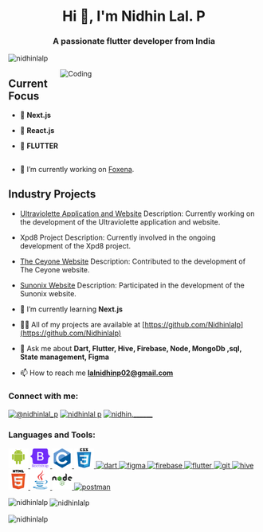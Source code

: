 <!-- ![](https://user-images.githubusercontent.com/10498744/210012254-234538ff-d198-48aa-8964-37e6fd45d227.gif) -->
<h1 align="center">Hi 👋, I'm Nidhin Lal. P</h1>
<h3 align="center">A passionate flutter developer from India</h3>

<p align="left"> <img src="https://komarev.com/ghpvc/?username=nidhinlalp&label=Profile%20views&color=0e75b6&style=flat" alt="nidhinlalp" /> </p>
<img align="right" alt="Coding" width="400" src="https://i.pinimg.com/564x/21/3a/61/213a61dc8c308ef4f22779d72a214ee2.jpg">

 

 ## Current Focus

- 📍 **Next.js**
- 📍 **React.js**
- 📍 **FLUTTER**

  ##

* 🔭 I’m currently working on [Foxena](https://foxena.com). 

 ## Industry Projects

- [Ultraviolette Application and Website](https://www.ultraviolette.com)
  Description: Currently working on the development of the Ultraviolette application and website.
  
- Xpd8 Project
  Description: Currently involved in the ongoing development of the Xpd8 project.  

- [The Ceyone Website](https://www.theceyone.com)
  Description: Contributed to the development of The Ceyone website.

- [Sunonix Website](https://sunonix.com)
  Description: Participated in the development of the Sunonix website.

- 🌱 I’m currently learning **Next.js**

- 👨‍💻 All of my projects are available at [https://github.com/Nidhinlalp](https://github.com/Nidhinlalp)

- 💬 Ask me about **Dart, Flutter, Hive, Firebase, Node, MongoDb ,sql, State management, Figma**

- 📫 How to reach me **lalnidhinp02@gmail.com**

<h3 align="left">Connect with me:</h3>
<p align="left">
<a href="https://twitter.com/@nidhinlal_p" target="blank"><img align="center" src="https://raw.githubusercontent.com/rahuldkjain/github-profile-readme-generator/master/src/images/icons/Social/twitter.svg" alt="@nidhinlal_p" height="30" width="40" /></a>
<a href="https://linkedin.com/in/nidhinlal p" target="blank"><img align="center" src="https://raw.githubusercontent.com/rahuldkjain/github-profile-readme-generator/master/src/images/icons/Social/linked-in-alt.svg" alt="nidhinlal p" height="30" width="40" /></a>
<a href="https://instagram.com/nidhin.______" target="blank"><img align="center" src="https://raw.githubusercontent.com/rahuldkjain/github-profile-readme-generator/master/src/images/icons/Social/instagram.svg" alt="nidhin.______" height="30" width="40" /></a>
</p>

<h3 align="left">Languages and Tools:</h3>
<p align="left"> <a href="https://developer.android.com" target="_blank" rel="noreferrer"> <img src="https://raw.githubusercontent.com/devicons/devicon/master/icons/android/android-original-wordmark.svg" alt="android" width="40" height="40"/> </a> <a href="https://getbootstrap.com" target="_blank" rel="noreferrer"> <img src="https://raw.githubusercontent.com/devicons/devicon/master/icons/bootstrap/bootstrap-plain-wordmark.svg" alt="bootstrap" width="40" height="40"/> </a> <a href="https://www.cprogramming.com/" target="_blank" rel="noreferrer"> <img src="https://raw.githubusercontent.com/devicons/devicon/master/icons/c/c-original.svg" alt="c" width="40" height="40"/> </a> <a href="https://www.w3schools.com/css/" target="_blank" rel="noreferrer"> <img src="https://raw.githubusercontent.com/devicons/devicon/master/icons/css3/css3-original-wordmark.svg" alt="css3" width="40" height="40"/> </a> <a href="https://dart.dev" target="_blank" rel="noreferrer"> <img src="https://www.vectorlogo.zone/logos/dartlang/dartlang-icon.svg" alt="dart" width="40" height="40"/> </a> <a href="https://www.figma.com/" target="_blank" rel="noreferrer"> <img src="https://www.vectorlogo.zone/logos/figma/figma-icon.svg" alt="figma" width="40" height="40"/> </a> <a href="https://firebase.google.com/" target="_blank" rel="noreferrer"> <img src="https://www.vectorlogo.zone/logos/firebase/firebase-icon.svg" alt="firebase" width="40" height="40"/> </a> <a href="https://flutter.dev" target="_blank" rel="noreferrer"> <img src="https://www.vectorlogo.zone/logos/flutterio/flutterio-icon.svg" alt="flutter" width="40" height="40"/> </a> <a href="https://git-scm.com/" target="_blank" rel="noreferrer"> <img src="https://www.vectorlogo.zone/logos/git-scm/git-scm-icon.svg" alt="git" width="40" height="40"/> </a> <a href="https://hive.apache.org/" target="_blank" rel="noreferrer"> <img src="https://www.vectorlogo.zone/logos/apache_hive/apache_hive-icon.svg" alt="hive" width="40" height="40"/> </a> <a href="https://www.w3.org/html/" target="_blank" rel="noreferrer"> <img src="https://raw.githubusercontent.com/devicons/devicon/master/icons/html5/html5-original-wordmark.svg" alt="html5" width="40" height="40"/> </a> <a href="https://www.java.com" target="_blank" rel="noreferrer"> <img src="https://raw.githubusercontent.com/devicons/devicon/master/icons/java/java-original.svg" alt="java" width="40" height="40"/> </a> <a href="https://nodejs.org" target="_blank" rel="noreferrer"> <img src="https://raw.githubusercontent.com/devicons/devicon/master/icons/nodejs/nodejs-original-wordmark.svg" alt="nodejs" width="40" height="40"/> </a> <a href="https://postman.com" target="_blank" rel="noreferrer"> <img src="https://www.vectorlogo.zone/logos/getpostman/getpostman-icon.svg" alt="postman" width="40" height="40"/> </a> </p>

<p><img align="left" src="https://github-readme-stats.vercel.app/api/top-langs?username=nidhinlalp&show_icons=true&locale=en&layout=compact" alt="nidhinlalp" /></p>

<p>&nbsp;<img align="center" src="https://github-readme-stats.vercel.app/api?username=nidhinlalp&show_icons=true&locale=en" alt="nidhinlalp" /></p>

<p><img align="center" src="https://github-readme-streak-stats.herokuapp.com/?user=nidhinlalp&" alt="nidhinlalp" /></p>
